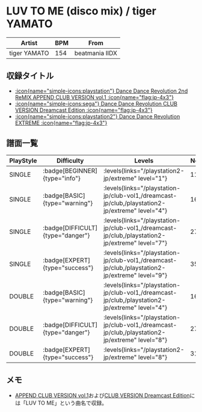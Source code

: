 # LUV TO ME (disco mix) / tiger YAMATO

|Artist|BPM|From|
|------|---|----|
|tiger YAMATO|154|beatmania IIDX|

## 収録タイトル

- [:icon{name="simple-icons:playstation"} Dance Dance Revolution 2nd ReMIX APPEND CLUB VERSION vol.1 :icon{name="flag:jp-4x3"}](/playstation-jp/club-vol1)
- [:icon{name="simple-icons:sega"} Dance Dance Revolution CLUB VERSION Dreamcast Edition :icon{name="flag:jp-4x3"}](/dreamcast-jp/club)
- [:icon{name="simple-icons:playstation2"} Dance Dance Revolution EXTREME :icon{name="flag:jp-4x3"}](/playstation2-jp/extreme)

## 譜面一覧

|PlayStyle|Difficulty|Levels|Notes|Movie|
|---------|----------|------|-----|-----|
|SINGLE| :badge[BEGINNER]{type="info"}| :levels{links="/playstation2-jp/extreme" level="1"}|110/0||
|SINGLE| :badge[BASIC]{type="warning"}| :levels{links="/playstation-jp/club-vol1,/dreamcast-jp/club,/playstation2-jp/extreme" level="4"}|160/0||
|SINGLE| :badge[DIFFICULT]{type="danger"}| :levels{links="/playstation-jp/club-vol1,/dreamcast-jp/club,/playstation2-jp/extreme" level="7"}|275/0||
|SINGLE| :badge[EXPERT]{type="success"}| :levels{links="/playstation-jp/club-vol1,/dreamcast-jp/club,/playstation2-jp/extreme" level="9"}|358/0||
|DOUBLE| :badge[BASIC]{type="warning"}| :levels{links="/playstation-jp/club-vol1,/dreamcast-jp/club,/playstation2-jp/extreme" level="4"}|160/0||
|DOUBLE| :badge[DIFFICULT]{type="danger"}| :levels{links="/playstation-jp/club-vol1,/dreamcast-jp/club,/playstation2-jp/extreme" level="8"}|274/0||
|DOUBLE| :badge[EXPERT]{type="success"}| :levels{links="/playstation2-jp/extreme" level="8"}|319/0||

## メモ

- [APPEND CLUB VERSION vol.1](/playstation-jp/club-vol1)および[CLUB VERSION Dreamcast Edition](/dreamcast-jp/club)には「LUV TO ME」という曲名で収録。
